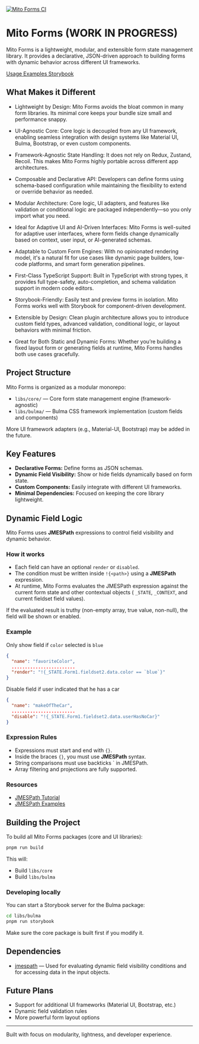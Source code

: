 [![Mito Forms CI](https://github.com/vlad-eroshin/mito-forms/actions/workflows/devBuild.yml/badge.svg)](https://github.com/vlad-eroshin/mito-forms/actions/workflows/devBuild.yml)

# Mito Forms (WORK IN PROGRESS)

Mito Forms is a lightweight, modular, and extensible form state management library.
It provides a declarative, JSON-driven approach to building forms with dynamic behavior across different UI frameworks.

[Usage Examples Storybook](https://vlad-eroshin.github.io/mito-forms/storybook/bulma)

## What Makes it Different 

- Lightweight by Design: Mito Forms avoids the bloat common in many form libraries. Its minimal core keeps your bundle size small and performance snappy.

- UI-Agnostic Core: Core logic is decoupled from any UI framework, enabling seamless integration with design systems like Material UI, Bulma, Bootstrap, or even custom components.

- Framework-Agnostic State Handling: It does not rely on Redux, Zustand, Recoil. This makes Mito Forms highly portable across different app architectures.

- Composable and Declarative API: Developers can define forms using schema-based configuration while maintaining the flexibility to extend or override behavior as needed.

- Modular Architecture: Core logic, UI adapters, and features like validation or conditional logic are packaged independently—so you only import what you need.

- Ideal for Adaptive UI and AI-Driven Interfaces: Mito Forms is well-suited for adaptive user interfaces, where form fields change dynamically based on context, user input, or AI-generated schemas.

- Adaptable to Custom Form Engines: With no opinionated rendering model, it's a natural fit for use cases like dynamic page builders, low-code platforms, and smart form generation pipelines.

- First-Class TypeScript Support: Built in TypeScript with strong types, it provides full type-safety, auto-completion, and schema validation support in modern code editors.

- Storybook-Friendly: Easily test and preview forms in isolation. Mito Forms works well with Storybook for component-driven development.

- Extensible by Design: Clean plugin architecture allows you to introduce custom field types, advanced validation, conditional logic, or layout behaviors with minimal friction.

- Great for Both Static and Dynamic Forms: Whether you’re building a fixed layout form or generating fields at runtime, Mito Forms handles both use cases gracefully.

## Project Structure

Mito Forms is organized as a modular monorepo:

- `libs/core/` — Core form state management engine (framework-agnostic)
- `libs/bulma/` — Bulma CSS framework implementation (custom fields and components)

More UI framework adapters (e.g., Material-UI, Bootstrap) may be added in the future.

## Key Features

- **Declarative Forms:** Define forms as JSON schemas.
- **Dynamic Field Visibility:** Show or hide fields dynamically based on form state.
- **Custom Components:** Easily integrate with different UI frameworks.
- **Minimal Dependencies:** Focused on keeping the core library lightweight.

## Dynamic Field Logic

Mito Forms uses **JMESPath** expressions to control field visibility and dynamic behavior.

### How it works

- Each field can have an optional `render` or `disabled`.
- The condition must be written inside `!{<path>}` using a **JMESPath** expression.
- At runtime, Mito Forms evaluates the JMESPath expression against the current form state and other contextual objects (
  `_STATE`, `_CONTEXT`, and current fieldset field values).

If the evaluated result is truthy (non-empty array, true value, non-null), the field will be shown or enabled.

### Example

Only show field if `color` selected is `blue`

```json
{
  "name": "favoriteColor",
  ........................
  "render": "!{_STATE.Form1.fieldset2.data.color == `blue`}"
}
```

Disable field if user indicated that he has a car

```json
{
  "name": "makeOfTheCar",
  ........................
  "disable": "!{_STATE.Form1.fieldset2.data.userHasNoCar}"
}
```

### Expression Rules

- Expressions must start and end with `{}`.
- Inside the braces `{}`, you must use **JMESPath** syntax.
- String comparisons must use backticks \` in JMESPath.
- Array filtering and projections are fully supported.

### Resources

- [JMESPath Tutorial](https://jmespath.org/tutorial.html)
- [JMESPath Examples](https://jmespath.org/examples.html)

## Building the Project

To build all Mito Forms packages (core and UI libraries):

```bash
pnpm run build
```

This will:

- Build `libs/core`
- Build `libs/bulma`

### Developing locally

You can start a Storybook server for the Bulma package:

```bash
cd libs/bulma
pnpm run storybook
```

Make sure the core package is built first if you modify it.

## Dependencies

- [jmespath](https://www.npmjs.com/package/jmespath) — Used for evaluating dynamic field visibility conditions and for accessing data in the input objects.

## Future Plans

- Support for additional UI frameworks (Material UI, Bootstrap, etc.)
- Dynamic field validation rules
- More powerful form layout options

---

Built with focus on modularity, lightness, and developer experience.
